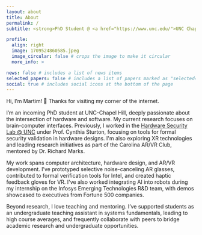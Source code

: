 ```yaml
---
layout: about
title: About
permalink: /
subtitle: <strong>PhD Student @ <a href="https://www.unc.edu/">UNC Chapel Hill</a> | Computer Science and Applied Engineering</strong>

profile:
  align: right
  image: 1709524860585.jpeg
  image_circular: false # crops the image to make it circular
  more_info: >

news: false # includes a list of news items
selected_papers: false # includes a list of papers marked as "selected={true}"
social: true # includes social icons at the bottom of the page
---
```


Hi, I’m Martim! 👋 Thanks for visiting my corner of the internet.

I’m an incoming PhD student at UNC-Chapel Hill, deeply passionate about the intersection of hardware and software. My current research focuses on brain-computer interfaces. Previously, I worked in the [Hardware Security Lab @ UNC](https://www.cs.unc.edu/~csturton/HWSecurityatUNC#:~:text=The%20Hardware%20Security%20%40%20UNC%20research,early%20in%20the%20design%20stage.) under Prof. Cynthia Sturton, focusing on tools for formal security validation in hardware designs. I'm also exploring XR technologies and leading research initiatives as part of the Carolina AR/VR Club, mentored by Dr. Richard Marks.

My work spans computer architecture, hardware design, and AR/VR development. I’ve prototyped selective noise-canceling AR glasses, contributed to formal verification tools for Intel, and created haptic feedback gloves for VR. I've also worked integrating AI into robots during my internship on the Infosys Emerging Technologies R&D team, with demos showcased to executives from Fortune 500 companies.

Beyond research, I love teaching and mentoring. I’ve supported students as an undergraduate teaching assistant in systems fundamentals, leading to high course averages, and frequently collaborate with peers to bridge academic research and undergraduate opportunities.
